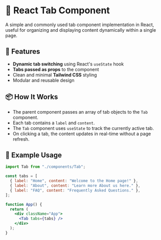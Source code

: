 # 🧩 React Tab Component

A simple and commonly used tab component implementation in React, useful for organizing and displaying content dynamically within a single page.

## 🔧 Features

- **Dynamic tab switching** using React's `useState` hook
- **Tabs passed as props** to the component
- Clean and minimal **Tailwind CSS** styling
- Modular and reusable design

## 📦 How It Works

- The parent component passes an array of tab objects to the `Tab` component.
- Each tab contains a `label` and `content`.
- The `Tab` component uses `useState` to track the currently active tab.
- On clicking a tab, the content updates in real-time without a page refresh.

## 📁 Example Usage

```jsx
import Tab from "./components/Tab";

const tabs = [
  { label: "Home", content: "Welcome to the Home page!" },
  { label: "About", content: "Learn more About us here." },
  { label: "FAQ", content: "Frequently Asked Questions." },
];

function App() {
  return (
    <div className="App">
      <Tab tabs={tabs} />
    </div>
  );
}
